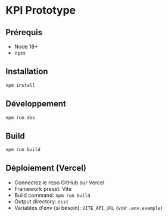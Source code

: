 # KPI Prototype

## Prérequis
- Node 18+
- npm

## Installation
```bash
npm install
```

## Développement
```bash
npm run dev
```

## Build
```bash
npm run build
```

## Déploiement (Vercel)
- Connectez le repo GitHub sur Vercel
- Framework preset: Vite
- Build command: `npm run build`
- Output directory: `dist`
- Variables d'env (si besoin): `VITE_API_URL` (voir `.env.example`)